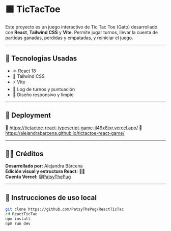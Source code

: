 # 🟪 TicTacToe 

Este proyecto es un juego interactivo de Tic Tac Toe (Gato) desarrollado con **React**, **Tailwind CSS** y **Vite**. Permite jugar turnos, llevar la cuenta de partidas ganadas, perdidas y empatadas, y reiniciar el juego.

---

## 🧠 Tecnologías Usadas

- ⚛️ React 18
- 🎨 Tailwind CSS
- ⚡ Vite
- 🎯 Log de turnos y puntuación
- 💅 Diseño responsivo y limpio

---

## 🚀 Deployment

🔗 https://tictactoe-react-typescript-game-il49x8txr.vercel.app/
🔗 https://alejandrabarcena.github.io/tictactoe-react-game/

---

## 👩‍🎨 Créditos

**Desarrollado por:** Alejandra Bárcena  
**Edición visual y estructura React:** 🧠✨  
**Cuenta Vercel:** [@PatsyThePug](https://vercel.com/dashboard)

---

## 📝 Instrucciones de uso local

```bash
git clone https://github.com/PatsyThePug/ReactTicTac
cd ReactTicTac
npm install
npm run dev
